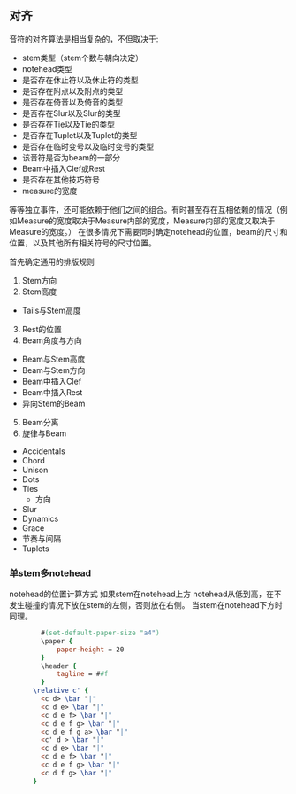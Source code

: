 ## 对齐
音符的对齐算法是相当复杂的，不但取决于:

* stem类型（stem个数与朝向决定）
* notehead类型
* 是否存在休止符以及休止符的类型
* 是否存在附点以及附点的类型
* 是否存在倚音以及倚音的类型
* 是否存在Slur以及Slur的类型
* 是否存在Tie以及Tie的类型
* 是否存在Tuplet以及Tuplet的类型
* 是否存在临时变号以及临时变号的类型
* 该音符是否为beam的一部分
* Beam中插入Clef或Rest
* 是否存在其他技巧符号
* measure的宽度

等等独立事件，还可能依赖于他们之间的组合。有时甚至存在互相依赖的情况（例如Measure的宽度取决于Measure内部的宽度，Measure内部的宽度又取决于Measure的宽度。）
在很多情况下需要同时确定notehead的位置，beam的尺寸和位置，以及其他所有相关符号的尺寸位置。

首先确定通用的排版规则
1. Stem方向
2. Stem高度
  * Tails与Stem高度
3. Rest的位置
4. Beam角度与方向
  * Beam与Stem高度
  * Beam与Stem方向
  * Beam中插入Clef
  * Beam中插入Rest
  * 异向Stem的Beam
5. Beam分离
6. 旋律与Beam
* Accidentals
* Chord
* Unison
* Dots
* Ties
    * 方向
* Slur
* Dynamics
* Grace
* 节奏与间隔
* Tuplets


### 单stem多notehead
notehead的位置计算方式
如果stem在notehead上方
notehead从低到高，在不发生碰撞的情况下放在stem的左侧，否则放在右侧。
当stem在notehead下方时同理。

```lilypond
        #(set-default-paper-size "a4")
        \paper {
            paper-height = 20
        }
        \header {
            tagline = ##f
        }
      \relative c' {
        <c d> \bar "|"
        <c d e> \bar "|"
        <c d e f> \bar "|"
        <c d e f g> \bar "|"
        <c d e f g a> \bar "|"
        <c' d > \bar "|"
        <c d e> \bar "|"
        <c d e f> \bar "|"
        <c d e f g> \bar "|"
        <c d f g> \bar "|"
      }
```
